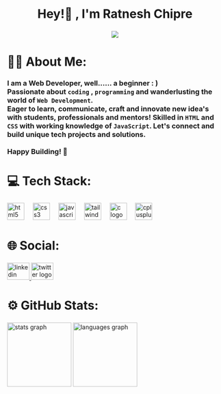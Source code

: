 <h1 align="center">Hey!👋 , I'm Ratnesh Chipre</h1>

###

<div align="center">
  <img src="https://visitor-badge.laobi.icu/badge?page_id=ratneshchipre.ratneshchipre&left_color=darkslategray&left_text=Profile%20Views"  />
</div>

### <h1 align="left">🙋‍♂️ About Me:</h1>

### <p align="left">I am a Web Developer, well...... a beginner : )<br> Passionate about `coding` , `programming` and wanderlusting the world of `Web Development`. <br>Eager to learn, communicate, craft and innovate new idea's with students, professionals and mentors! Skilled in `HTML` and `CSS` with working knowledge of `JavaScript`. Let's connect and build unique tech projects and solutions. <br><br>Happy Building! 🚀</p>


###

<h1 align="left">💻 Tech Stack:</h1>

###

<div align="left">
  <img src="https://cdn.jsdelivr.net/gh/devicons/devicon/icons/html5/html5-original.svg" height="40" alt="html5 logo"  />
  <img width="12" />
  <img src="https://cdn.jsdelivr.net/gh/devicons/devicon/icons/css3/css3-original.svg" height="40" alt="css3 logo"  />
  <img width="12" />
  <img src="https://cdn.jsdelivr.net/gh/devicons/devicon/icons/javascript/javascript-plain.svg" height="40" alt="javascript logo"  />
  <img width="12" />
  <img src="https://cdn.simpleicons.org/tailwindcss/06B6D4" height="40" alt="tailwindcss logo"  />
  <img width="12" />
  <img src="https://cdn.jsdelivr.net/gh/devicons/devicon/icons/c/c-original.svg" height="40" alt="c logo"  />
  <img width="12" />
  <img src="https://cdn.jsdelivr.net/gh/devicons/devicon/icons/cplusplus/cplusplus-original.svg" height="40" alt="cplusplus logo"  />
</div>

###

<h1 align="left">🌐 Social:</h1>

###

<div align="left">
  <a href="https://www.linkedin.com/in/ratneshchipre" target="_blank">
    <img src="https://raw.githubusercontent.com/maurodesouza/profile-readme-generator/master/src/assets/icons/social/linkedin/default.svg" width="52" height="40" alt="linkedin logo"  />
  </a>
  <a href="https://x.com/ratneshchipre" target="_blank">
    <img src="https://raw.githubusercontent.com/maurodesouza/profile-readme-generator/master/src/assets/icons/social/twitter/default.svg" width="52" height="40" alt="twitter logo"  />
  </a>
</div>

###

<h1 align="left">⚙️ GitHub Stats:</h1>

###

<div align="left">
  <img src="https://github-readme-stats.vercel.app/api?username=ratneshchipre&hide_title=false&hide_rank=false&show_icons=true&include_all_commits=false&count_private=false&disable_animations=true&theme=vue-dark&locale=en&hide_border=true&order=1" height="150" alt="stats graph"  />
  <img src="https://github-readme-stats.vercel.app/api/top-langs?username=ratneshchipre&locale=en&hide_title=false&layout=compact&card_width=320&langs_count=5&theme=vue-dark&hide_border=true&order=2" height="150" alt="languages graph"  />
</div>

###
